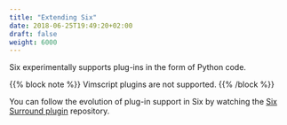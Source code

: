 ```yaml
---
title: "Extending Six"
date: 2018-06-25T19:49:20+02:00
draft: false
weight: 6000
---
```


Six experimentally supports
plug-ins in the form of Python code.

{{% block note %}}
Vimscript plugins are not supported.
{{% /block %}}

You can follow the evolution of plug-in support in Six
by watching the [Six Surround plugin](https://github.com/SublimeSix/plugin-surround) repository.
